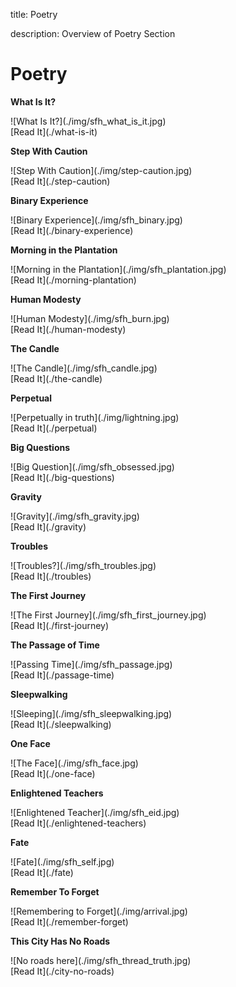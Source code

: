 title: Poetry

description: Overview of Poetry Section

# Poetry

<div markdown="1" class="card poetry sidebar center gemoji center-content">

**What Is It?**

<div markdown="2" class="book-image">
![What Is It?](./img/sfh_what_is_it.jpg)
</div>

<div markdown="3" class="book-link">
[Read It](./what-is-it)
</div>

</div>

<div markdown="1" class="card poetry sidebar center gemoji center-content">

**Step With Caution**

<div markdown="2" class="book-image">
![Step With Caution](./img/step-caution.jpg)
</div>

<div markdown="3" class="book-link">
[Read It](./step-caution)
</div>

</div>

<div markdown="1" class="card poetry sidebar center gemoji center-content">

**Binary Experience**

<div markdown="2" class="book-image">
![Binary Experience](./img/sfh_binary.jpg)
</div>

<div markdown="3" class="book-link">
[Read It](./binary-experience)
</div>

</div>

<div markdown="1" class="card book sidebar center gemoji center-content">

**Morning in the Plantation**

<div markdown="2" class="book-image">
![Morning in the Plantation](./img/sfh_plantation.jpg)
</div>

<div markdown="3" class="book-link">
[Read It](./morning-plantation)
</div>

</div>

<div markdown="1" class="card book sidebar center gemoji center-content">

**Human Modesty**

<div markdown="2" class="book-image">
![Human Modesty](./img/sfh_burn.jpg)
</div>

<div markdown="3" class="book-link">
[Read It](./human-modesty)
</div>

</div>

<div markdown="1" class="card book sidebar center gemoji center-content">

**The Candle**

<div markdown="2" class="book-image">
![The Candle](./img/sfh_candle.jpg)
</div>

<div markdown="3" class="book-link">
[Read It](./the-candle)
</div>

</div>

<div markdown="1" class="card poetry sidebar center gemoji center-content">

**Perpetual**

<div markdown="2" class="book-image">
![Perpetually in truth](./img/lightning.jpg)
</div>

<div markdown="3" class="book-link">
[Read It](./perpetual)
</div>

</div>

<div markdown="1" class="card poetry sidebar center gemoji center-content">

**Big Questions**

<div markdown="2" class="book-image">
![Big Question](./img/sfh_obsessed.jpg)
</div>

<div markdown="3" class="book-link">
[Read It](./big-questions)
</div>

</div>

<div markdown="1" class="card poetry sidebar center gemoji center-content">

**Gravity**

<div markdown="2" class="book-image">
![Gravity](./img/sfh_gravity.jpg)
</div>

<div markdown="3" class="book-link">
[Read It](./gravity)
</div>

</div>

<div markdown="1" class="card book sidebar center gemoji center-content">

**Troubles**

<div markdown="2" class="book-image">
![Troubles?](./img/sfh_troubles.jpg)
</div>

<div markdown="3" class="book-link">
[Read It](./troubles)
</div>

</div>

<div markdown="1" class="card book sidebar center gemoji center-content">

**The First Journey**

<div markdown="2" class="book-image">
![The First Journey](./img/sfh_first_journey.jpg)
</div>

<div markdown="3" class="book-link">
[Read It](./first-journey)
</div>

</div>

<div markdown="1" class="card book sidebar center gemoji center-content">

**The Passage of Time**

<div markdown="2" class="book-image">
![Passing Time](./img/sfh_passage.jpg)
</div>

<div markdown="3" class="book-link">
[Read It](./passage-time)
</div>

</div>

<div markdown="1" class="card poetry sidebar center gemoji center-content">

**Sleepwalking**

<div markdown="2" class="book-image">
![Sleeping](./img/sfh_sleepwalking.jpg)
</div>

<div markdown="3" class="book-link">
[Read It](./sleepwalking)
</div>

</div>

<div markdown="1" class="card poetry sidebar center gemoji center-content">

**One Face**

<div markdown="2" class="book-image">
![The Face](./img/sfh_face.jpg)
</div>

<div markdown="3" class="book-link">
[Read It](./one-face)
</div>

</div>

<div markdown="1" class="card poetry sidebar center gemoji center-content">

**Enlightened Teachers**

<div markdown="2" class="book-image">
![Enlightened Teacher](./img/sfh_eid.jpg)
</div>

<div markdown="3" class="book-link">
[Read It](./enlightened-teachers)
</div>

</div>

<div markdown="1" class="card poetry sidebar center gemoji center-content">

**Fate**

<div markdown="2" class="book-image">
![Fate](./img/sfh_self.jpg)
</div>

<div markdown="3" class="book-link">
[Read It](./fate)
</div>

</div>

<div markdown="1" class="card poetry sidebar center gemoji center-content">

**Remember To Forget**

<div markdown="2" class="book-image">
![Remembering to Forget](./img/arrival.jpg)
</div>

<div markdown="3" class="book-link">
[Read It](./remember-forget)
</div>

</div>

<div markdown="1" class="card poetry sidebar center gemoji center-content">

**This City Has No Roads**

<div markdown="2" class="book-image">
![No roads here](./img/sfh_thread_truth.jpg)
</div>

<div markdown="3" class="book-link">
[Read It](./city-no-roads)
</div>

</div>